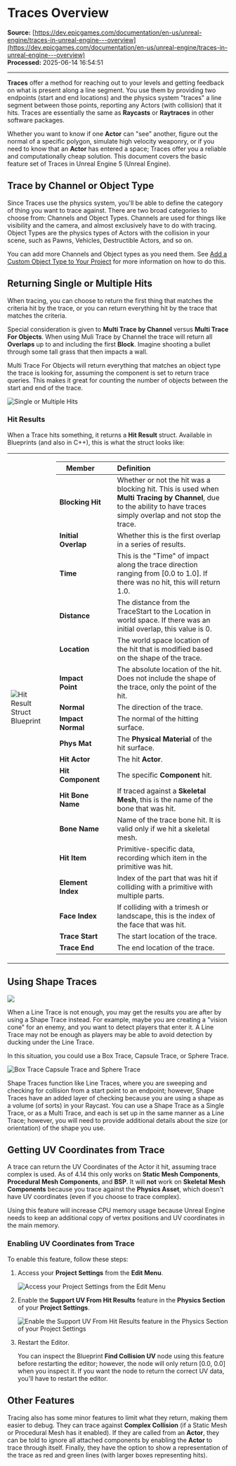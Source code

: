 # Traces Overview

**Source:** [https://dev.epicgames.com/documentation/en-us/unreal-engine/traces-in-unreal-engine---overview](https://dev.epicgames.com/documentation/en-us/unreal-engine/traces-in-unreal-engine---overview)  
**Processed:** 2025-06-14 16:54:51

---

**Traces** offer a method for reaching out to your levels and getting feedback on what is present along a line segment. You use them by providing two endpoints (start and end locations) and the physics system "traces" a line segment between those points, reporting any Actors (with collision) that it hits. Traces are essentially the same as **Raycasts** or **Raytraces** in other software packages.

Whether you want to know if one **Actor** can "see" another, figure out the normal of a specific polygon, simulate high velocity weaponry, or if you need to know that an **Actor** has entered a space; Traces offer you a reliable and computationally cheap solution. This document covers the basic feature set of Traces in Unreal Engine 5 (Unreal Engine).

## Trace by Channel or Object Type

Since Traces use the physics system, you'll be able to define the category of thing you want to trace against. There are two broad categories to choose from: Channels and Object Types. Channels are used for things like visibility and the camera, and almost exclusively have to do with tracing. Object Types are the physics types of Actors with the collision in your scene, such as Pawns, Vehicles, Destructible Actors, and so on.

You can add more Channels and Object types as you need them. See [Add a Custom Object Type to Your Project](/documentation/en-us/unreal-engine/add-a-custom-object-type-to-your-project-in-unreal-engine) for more information on how to do this.

## Returning Single or Multiple Hits

When tracing, you can choose to return the first thing that matches the criteria hit by the trace, or you can return everything hit by the trace that matches the criteria.

Special consideration is given to **Multi Trace by Channel** versus **Multi Trace For Objects**. When using Muli Trace by Channel the trace will return all **Overlaps** up to and including the first **Block**. Imagine shooting a bullet through some tall grass that then impacts a wall.

Multi Trace For Objects will return everything that matches an object type the trace is looking for, assuming the component is set to return trace queries. This makes it great for counting the number of objects between the start and end of the trace.

![Single or Multiple Hits](https://d1iv7db44yhgxn.cloudfront.net/documentation/images/99b44cf1-1f0e-4eb4-a1e6-e3f8b1137e4a/single-vs-multi.png)

### Hit Results

When a Trace hits something, it returns a **Hit Result** struct. Available in Blueprints (and also in C++), this is what the struct looks like:

<table class="table" style="--columns-count: 2;"><tbody><tr><td><img src="https://d1iv7db44yhgxn.cloudfront.net/documentation/images/65d615bc-6fc1-45fe-ba17-2088397fa496/blueprint-hit-struct.png" alt="Hit Result Struct Blueprint" loading="lazy"></td><td><div><div class="table-responsive"><table class="table" style="--columns-count: 3;"><thead><tr><th><strong>Member</strong></th><th style="text-align: center">&nbsp;</th><th style="text-align: left"><strong>Definition</strong></th></tr></thead><tbody><tr><td><strong>Blocking Hit</strong></td><td style="text-align: center">&nbsp;</td><td style="text-align: left">Whether or not the hit was a blocking hit. This is used when <strong>Multi Tracing by Channel</strong>, due to the ability to have traces simply overlap and not stop the trace.</td></tr><tr><td><strong>Initial Overlap</strong></td><td style="text-align: center">&nbsp;</td><td style="text-align: left">Whether this is the first overlap in a series of results.</td></tr><tr><td><strong>Time</strong></td><td style="text-align: center">&nbsp;</td><td style="text-align: left">This is the "Time" of impact along the trace direction ranging from [0.0 to 1.0]. If there was no hit, this will return 1.0.</td></tr><tr><td><strong>Distance</strong></td><td style="text-align: center">&nbsp;</td><td style="text-align: left">The distance from the TraceStart to the Location in world space. If there was an initial overlap, this value is 0.</td></tr><tr><td><strong>Location</strong></td><td style="text-align: center">&nbsp;</td><td style="text-align: left">The world space location of the hit that is modified based on the shape of the trace.</td></tr><tr><td><strong>Impact Point</strong></td><td style="text-align: center">&nbsp;</td><td style="text-align: left">The absolute location of the hit. Does not include the shape of the trace, only the point of the hit.</td></tr><tr><td><strong>Normal</strong></td><td style="text-align: center">&nbsp;</td><td style="text-align: left">The direction of the trace.</td></tr><tr><td><strong>Impact Normal</strong></td><td style="text-align: center">&nbsp;</td><td style="text-align: left">The normal of the hitting surface.</td></tr><tr><td><strong>Phys Mat</strong></td><td style="text-align: center">&nbsp;</td><td style="text-align: left">The <strong>Physical Material</strong> of the hit surface.</td></tr><tr><td><strong>Hit Actor</strong></td><td style="text-align: center">&nbsp;</td><td style="text-align: left">The hit <strong>Actor</strong>.</td></tr><tr><td><strong>Hit Component</strong></td><td style="text-align: center">&nbsp;</td><td style="text-align: left">The specific <strong>Component</strong> hit.</td></tr><tr><td><strong>Hit Bone Name</strong></td><td style="text-align: center">&nbsp;</td><td style="text-align: left">If traced against a <strong>Skeletal Mesh</strong>, this is the name of the bone that was hit.</td></tr><tr><td><strong>Bone Name</strong></td><td style="text-align: center">&nbsp;</td><td style="text-align: left">Name of the trace bone hit. It is valid only if we hit a skeletal mesh.</td></tr><tr><td><strong>Hit Item</strong></td><td style="text-align: center">&nbsp;</td><td style="text-align: left">Primitive-specific data, recording which item in the primitive was hit.</td></tr><tr><td><strong>Element Index</strong></td><td style="text-align: center">&nbsp;</td><td style="text-align: left">Index of the part that was hit if colliding with a primitive with multiple parts.</td></tr><tr><td><strong>Face Index</strong></td><td style="text-align: center">&nbsp;</td><td style="text-align: left">If colliding with a trimesh or landscape, this is the index of the face that was hit.</td></tr><tr><td><strong>Trace Start</strong></td><td style="text-align: center">&nbsp;</td><td style="text-align: left">The start location of the trace.</td></tr><tr><td><strong>Trace End</strong></td><td style="text-align: center">&nbsp;</td><td style="text-align: left">The end location of the trace.</td></tr></tbody></table></div></div></td></tr></tbody></table>

## Using Shape Traces

![](https://d1iv7db44yhgxn.cloudfront.net/documentation/images/bad43cc7-fa36-4f83-bc7a-0e4e5469c735/shape-traces-example.png)

When a Line Trace is not enough, you may get the results you are after by using a Shape Trace instead. For example, maybe you are creating a "vision cone" for an enemy, and you want to detect players that enter it. A Line Trace may not be enough as players may be able to avoid detection by ducking under the Line Trace.

In this situation, you could use a Box Trace, Capsule Trace, or Sphere Trace.

![Box Trace Capsule Trace and Sphere Trace](https://d1iv7db44yhgxn.cloudfront.net/documentation/images/976ac17a-c0c9-4469-bf94-94b478cc6f05/traces-overview-shape-traces.png)

Shape Traces function like Line Traces, where you are sweeping and checking for collision from a start point to an endpoint; however, Shape Traces have an added layer of checking because you are using a shape as a volume (of sorts) in your Raycast. You can use a Shape Trace as a Single Trace, or as a Multi Trace, and each is set up in the same manner as a Line Trace; however, you will need to provide additional details about the size (or orientation) of the shape you use.

## Getting UV Coordinates from Trace

A trace can return the UV Coordinates of the Actor it hit, assuming trace complex is used. As of 4.14 this only works on **Static Mesh Components**, **Procedural Mesh Components**, and **BSP**. It will **not** work on **Skeletal Mesh Components** because you trace against the **Physics Asset**, which doesn't have UV coordinates (even if you choose to trace complex).

Using this feature will increase CPU memory usage because Unreal Engine needs to keep an additional copy of vertex positions and UV coordinates in the main memory.

### Enabling UV Coordinates from Trace

To enable this feature, follow these steps:

1.  Access your **Project Settings** from the **Edit Menu**.
    
    ![Access your Project Settings from the Edit Menu](https://d1iv7db44yhgxn.cloudfront.net/documentation/images/78696b8b-5256-4410-ae6e-35f6f12cfff6/access-project.png)
2.  Enable the **Support UV From Hit Results** feature in the **Physics Section** of your **Project Settings**.
    
    ![Enable the Support UV From Hit Results feature in the Physics Section of your Project Settings](https://d1iv7db44yhgxn.cloudfront.net/documentation/images/7699bf74-fbeb-4503-bb08-0e05d92e0510/project-settings.png)
3.  Restart the Editor.
    
    You can inspect the Blueprint **Find Collision UV** node using this feature before restarting the editor; however, the node will only return \[0.0, 0.0\] when you inspect it. If you want the node to return the correct UV data, you'll have to restart the editor.
    

## Other Features

Tracing also has some minor features to limit what they return, making them easier to debug. They can trace against **Complex Collision** (if a Static Mesh or Procedural Mesh has it enabled). If they are called from an **Actor**, they can be told to ignore all attached components by enabling the **Actor** to trace through itself. Finally, they have the option to show a representation of the trace as red and green lines (with larger boxes representing hits).